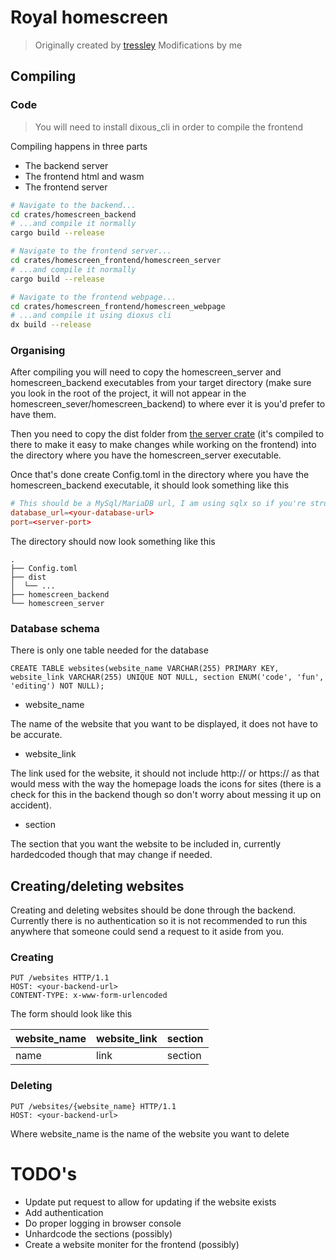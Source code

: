 # Royal homescreen

> Originally created by [tressley](https://github.com/tressley/_traichu)
> Modifications by me

## Compiling

### Code

> You will need to install dixous_cli in order to compile the frontend 

Compiling happens in three parts

- The backend server 
- The frontend html and wasm
- The frontend server

```bash
# Navigate to the backend...
cd crates/homescreen_backend
# ...and compile it normally
cargo build --release

# Navigate to the frontend server...
cd crates/homescreen_frontend/homescreen_server
# ...and compile it normally
cargo build --release 

# Navigate to the frontend webpage... 
cd crates/homescreen_frontend/homescreen_webpage
# ...and compile it using dioxus cli
dx build --release 
```

### Organising

After compiling you will need to copy the homescreen_server and homescreen_backend executables from your target directory (make sure you look in the root of the project, it will not appear in the homescreen_sever/homescreen_backend) to where ever it is you'd prefer to have them. 

Then you need to copy the dist folder from [the server crate](/crates/homescreen_frontend/homescreen_server/) (it's compiled to there to make it easy to make changes while working on the frontend) into the directory where you have the homescreen_server executable.

Once that's done create Config.toml in the directory where you have the homescreen_backend executable, it should look something like this

```toml
# This should be a MySql/MariaDB url, I am using sqlx so if you're struggling to get it to work check out their syntax
database_url=<your-database-url>
port=<server-port>
```

The directory should now look something like this

```
.
├── Config.toml
├── dist
│  └── ...
├── homescreen_backend
└── homescreen_server
```

### Database schema

There is only one table needed for the database

```
CREATE TABLE websites(website_name VARCHAR(255) PRIMARY KEY, website_link VARCHAR(255) UNIQUE NOT NULL, section ENUM('code', 'fun', 'editing') NOT NULL);
```

- website_name

The name of the website that you want to be displayed, it does not have to be accurate.

- website_link

The link used for the website, it should not include http:// or https:// as that would mess with the way the homepage loads the icons for sites (there is a check for this in the backend though so don't worry about messing it up on accident).

- section

The section that you want the website to be included in, currently hardedcoded though that may change if needed.


## Creating/deleting websites

Creating and deleting websites should be done through the backend. Currently there is no authentication so it is not recommended to run this anywhere that someone could send a request to it aside from you.

### Creating 

```
PUT /websites HTTP/1.1
HOST: <your-backend-url>
CONTENT-TYPE: x-www-form-urlencoded
```

The form should look like this

| website_name | website_link | section |
| ------------ | ------------ | ------- |
| name         | link         | section |

### Deleting

```
PUT /websites/{website_name} HTTP/1.1
HOST: <your-backend-url>
```

Where website_name is the name of the website you want to delete

# TODO's
- Update put request to allow for updating if the website exists
- Add authentication
- Do proper logging in browser console
- Unhardcode the sections (possibly)
- Create a website moniter for the frontend (possibly)
